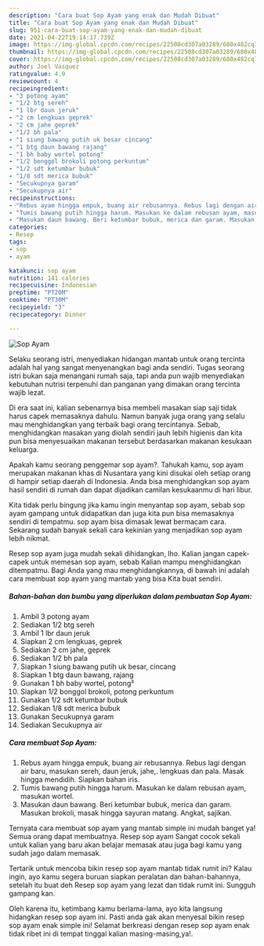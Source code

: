 ```yaml
---
description: "Cara buat Sop Ayam yang enak dan Mudah Dibuat"
title: "Cara buat Sop Ayam yang enak dan Mudah Dibuat"
slug: 951-cara-buat-sop-ayam-yang-enak-dan-mudah-dibuat
date: 2021-04-22T19:14:17.739Z
image: https://img-global.cpcdn.com/recipes/22508cd307a03289/680x482cq70/sop-ayam-foto-resep-utama.jpg
thumbnail: https://img-global.cpcdn.com/recipes/22508cd307a03289/680x482cq70/sop-ayam-foto-resep-utama.jpg
cover: https://img-global.cpcdn.com/recipes/22508cd307a03289/680x482cq70/sop-ayam-foto-resep-utama.jpg
author: Joel Vasquez
ratingvalue: 4.9
reviewcount: 4
recipeingredient:
- "3 potong ayam"
- "1/2 btg sereh"
- "1 lbr daun jeruk"
- "2 cm lengkuas geprek"
- "2 cm jahe geprek"
- "1/2 bh pala"
- "1 siung bawang putih uk besar cincang"
- "1 btg daun bawang rajang"
- "1 bh baby wortel potong"
- "1/2 bonggol brokoli potong perkuntum"
- "1/2 sdt ketumbar bubuk"
- "1/8 sdt merica bubuk"
- "Secukupnya garam"
- "Secukupnya air"
recipeinstructions:
- "Rebus ayam hingga empuk, buang air rebusannya. Rebus lagi dengan air baru, masukan sereh, daun jeruk, jahe,. lengkuas dan pala. Masak hingga mendidih. Siapkan bahan iris."
- "Tumis bawang putih hingga harum. Masukan ke dalam rebusan ayam, masukan wortel."
- "Masukan daun bawang. Beri ketumbar bubuk, merica dan garam. Masukan brokoli, masak hingga sayuran matang. Angkat, sajikan."
categories:
- Resep
tags:
- sop
- ayam

katakunci: sop ayam 
nutrition: 141 calories
recipecuisine: Indonesian
preptime: "PT20M"
cooktime: "PT30M"
recipeyield: "3"
recipecategory: Dinner

---
```



![Sop Ayam](https://img-global.cpcdn.com/recipes/22508cd307a03289/680x482cq70/sop-ayam-foto-resep-utama.jpg)

Selaku seorang istri, menyediakan hidangan mantab untuk orang tercinta adalah hal yang sangat menyenangkan bagi anda sendiri. Tugas seorang istri bukan saja menangani rumah saja, tapi anda pun wajib menyediakan kebutuhan nutrisi terpenuhi dan panganan yang dimakan orang tercinta wajib lezat.

Di era  saat ini, kalian sebenarnya bisa membeli masakan siap saji tidak harus capek memasaknya dahulu. Namun banyak juga orang yang selalu mau menghidangkan yang terbaik bagi orang tercintanya. Sebab, menghidangkan masakan yang diolah sendiri jauh lebih higienis dan kita pun bisa menyesuaikan makanan tersebut berdasarkan makanan kesukaan keluarga. 



Apakah kamu seorang penggemar sop ayam?. Tahukah kamu, sop ayam merupakan makanan khas di Nusantara yang kini disukai oleh setiap orang di hampir setiap daerah di Indonesia. Anda bisa menghidangkan sop ayam hasil sendiri di rumah dan dapat dijadikan camilan kesukaanmu di hari libur.

Kita tidak perlu bingung jika kamu ingin menyantap sop ayam, sebab sop ayam gampang untuk didapatkan dan juga kita pun bisa memasaknya sendiri di tempatmu. sop ayam bisa dimasak lewat bermacam cara. Sekarang sudah banyak sekali cara kekinian yang menjadikan sop ayam lebih nikmat.

Resep sop ayam juga mudah sekali dihidangkan, lho. Kalian jangan capek-capek untuk memesan sop ayam, sebab Kalian mampu menghidangkan ditempatmu. Bagi Anda yang mau menghidangkannya, di bawah ini adalah cara membuat sop ayam yang mantab yang bisa Kita buat sendiri.

<!--inarticleads1-->

##### Bahan-bahan dan bumbu yang diperlukan dalam pembuatan Sop Ayam:

1. Ambil 3 potong ayam
1. Sediakan 1/2 btg sereh
1. Ambil 1 lbr daun jeruk
1. Siapkan 2 cm lengkuas, geprek
1. Sediakan 2 cm jahe, geprek
1. Sediakan 1/2 bh pala
1. Siapkan 1 siung bawang putih uk besar, cincang
1. Siapkan 1 btg daun bawang, rajang
1. Gunakan 1 bh baby wortel, potong²
1. Siapkan 1/2 bonggol brokoli, potong perkuntum
1. Gunakan 1/2 sdt ketumbar bubuk
1. Sediakan 1/8 sdt merica bubuk
1. Gunakan Secukupnya garam
1. Sediakan Secukupnya air




<!--inarticleads2-->

##### Cara membuat Sop Ayam:

1. Rebus ayam hingga empuk, buang air rebusannya. Rebus lagi dengan air baru, masukan sereh, daun jeruk, jahe,. lengkuas dan pala. Masak hingga mendidih. Siapkan bahan iris.
1. Tumis bawang putih hingga harum. Masukan ke dalam rebusan ayam, masukan wortel.
1. Masukan daun bawang. Beri ketumbar bubuk, merica dan garam. Masukan brokoli, masak hingga sayuran matang. Angkat, sajikan.




Ternyata cara membuat sop ayam yang mantab simple ini mudah banget ya! Semua orang dapat membuatnya. Resep sop ayam Sangat cocok sekali untuk kalian yang baru akan belajar memasak atau juga bagi kamu yang sudah jago dalam memasak.

Tertarik untuk mencoba bikin resep sop ayam mantab tidak rumit ini? Kalau ingin, ayo kamu segera buruan siapkan peralatan dan bahan-bahannya, setelah itu buat deh Resep sop ayam yang lezat dan tidak rumit ini. Sungguh gampang kan. 

Oleh karena itu, ketimbang kamu berlama-lama, ayo kita langsung hidangkan resep sop ayam ini. Pasti anda gak akan menyesal bikin resep sop ayam enak simple ini! Selamat berkreasi dengan resep sop ayam enak tidak ribet ini di tempat tinggal kalian masing-masing,ya!.

